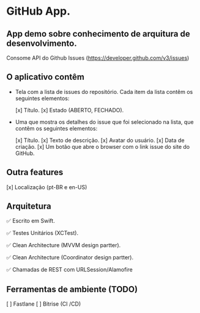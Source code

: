  # GitHub App.

 ## App demo sobre conhecimento de arquitura de desenvolvimento. 
 
 Consome API do Github Issues (https://developer.github.com/v3/issues)

## O aplicativo contêm

* Tela com a lista de issues do repositório.
    Cada item da lista contêm os seguintes elementos:
    
    [x] Título.
    [x] Estado (ABERTO, FECHADO).

* Uma que mostra os detalhes do issue que foi selecionado na lista, que contêm os seguintes elementos:
    
    [x] Título.
    [x] Texto de descrição.
    [x] Avatar do usuário.
    [x] Data de criação.
    [x] Um botão que abre o browser com o link issue do site do GitHub.


## Outra features

[x] Localização (pt-BR e en-US)

## Arquitetura

✅ Escrito em Swift.

✅ Testes Unitários (XCTest).

✅ Clean Architecture (MVVM design partter).

✅ Clean Architecture (Coordinator design partter).

✅ Chamadas de REST com URLSession/Alamofire


## Ferramentas de ambiente (TODO)

 [ ] Fastlane
 [ ] Bitrise (CI /CD)
